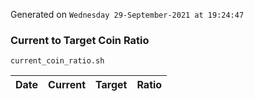 Generated on `Wednesday 29-September-2021 at 19:24:47`

### Current to Target Coin Ratio
`current_coin_ratio.sh`

Date|Current|Target|Ratio
---|---|---|---
